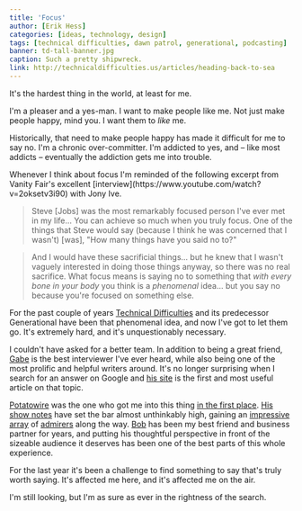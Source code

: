 ```yaml
---
title: 'Focus'
author: [Erik Hess]
categories: [ideas, technology, design]
tags: [technical difficulties, dawn patrol, generational, podcasting]
banner: td-tall-banner.jpg
caption: Such a pretty shipwreck.
link: http://technicaldifficulties.us/articles/heading-back-to-sea
---
```


It's the hardest thing in the world, at least for me.

I'm a pleaser and a yes-man. I want to make people like me. Not just make people happy, mind you. I want them to *like* me. 

Historically, that need to make people happy has made it difficult for me to say no. I'm a chronic over-committer. I'm addicted to yes, and &ndash; like most addicts &ndash; eventually the addiction gets me into trouble.

<p class="has-pullquote" data-pullquote="I'm addicted to yes." markdown="1">Whenever I think about focus I'm reminded of the following excerpt from Vanity Fair's excellent [interview](https://www.youtube.com/watch?v=2oksetv3i90) with Jony Ive.</p>

> Steve [Jobs] was the most remarkably focused person I've ever met in my life... You can achieve so much when you truly focus. One of the things that Steve would say (because I think he was concerned that I wasn't) [was], "How many things have you said no to?" 

> And I would have these sacrificial things... but he knew that I wasn't vaguely interested in doing those things anyway, so there was no real sacrifice. What focus means is saying no to something that *with every bone in your body* you think is a *phenomenal* idea... but you say no because you're focused on something else.

For the past couple of years [Technical Difficulties](http://technicaldifficulties.us) and its predecessor Generational have been that phenomenal idea, and now I've got to let them go. It's extremely hard, and it's unquestionably necessary.

I couldn't have asked for a better team. In addition to being a great friend, [Gabe](http://twitter.com/macdrifter) is the best interviewer I've ever heard, while also being one of the most prolific and helpful writers around. It's no longer surprising when I search for an answer on Google and [his site](http://macdrifter.com) is the first and most useful article on that topic. 

[Potatowire](http://twitter.com/potatowire) was the one who got me into this thing [in the first place](http://themindfulbit.com/blog/blame-potatowire). [His show notes](http://technicaldifficulties.us/episodes/055-ethernetworking) have set the bar almost unthinkably high, gaining an [impressive](https://twitter.com/imyke/status/401672256730193920) [array](https://twitter.com/SlackHQ/status/450693652013019136) of [admirers](http://5by5.tv/b2w/148) along the way. [Bob](http://twitter.com/takitapart) has been my best friend and business partner for years, and putting his thoughtful perspective in front of the sizeable audience it deserves has been one of the best parts of this whole experience.

For the last year it's been a challenge to find something to say that's truly worth saying. It's affected me here, and it's affected me on the air. 

I'm still looking, but I'm as sure as ever in the rightness of the search. 